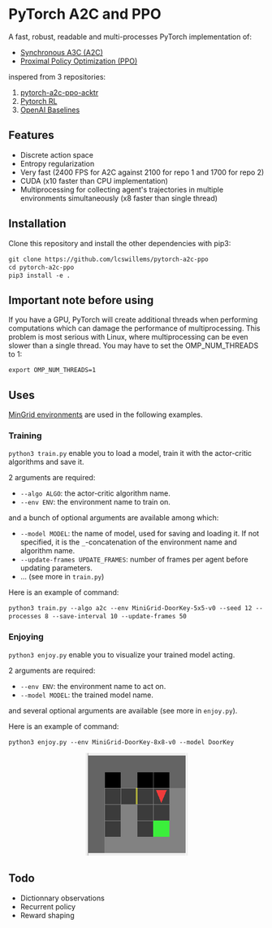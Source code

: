 # PyTorch A2C and PPO

A fast, robust, readable and multi-processes PyTorch implementation of:

- [Synchronous A3C (A2C)](https://arxiv.org/pdf/1602.01783.pdf)
- [Proximal Policy Optimization (PPO)](https://arxiv.org/pdf/1707.06347.pdf)

inspered from 3 repositories:

1. [pytorch-a2c-ppo-acktr](https://github.com/ikostrikov/pytorch-a2c-ppo-acktr)
2. [Pytorch RL](https://github.com/Khrylx/PyTorch-RL)
3. [OpenAI Baselines](https://github.com/openai/baselines)

## Features

- Discrete action space
- Entropy regularization
- Very fast (2400 FPS for A2C against 2100 for repo 1 and 1700 for repo 2)
- CUDA (x10 faster than CPU implementation)
- Multiprocessing for collecting agent's trajectories in multiple environments simultaneously (x8 faster than single thread)

## Installation

Clone this repository and install the other dependencies with pip3:

```
git clone https://github.com/lcswillems/pytorch-a2c-ppo
cd pytorch-a2c-ppo
pip3 install -e .
```

## Important note before using

If you have a GPU, PyTorch will create additional threads when performing computations which can damage the performance of multiprocessing. This problem is most serious with Linux, where multiprocessing can be even slower than a single thread. You may have to set the OMP_NUM_THREADS to 1:

```
export OMP_NUM_THREADS=1
```

## Uses

[MinGrid environments](https://github.com/maximecb/gym-minigrid) are used in the following examples.

### Training

`python3 train.py` enable you to load a model, train it with the actor-critic algorithms and save it.

2 arguments are required:
- `--algo ALGO`: the actor-critic algorithm name.
- `--env ENV`: the environment name to train on.

and a bunch of optional arguments are available among which:
- `--model MODEL`: the name of model, used for saving and loading it. If not specified, it is the `_`-concatenation of the environment name and algorithm name.
- `--update-frames UPDATE_FRAMES`: number of frames per agent before updating parameters.
- ... (see more in `train.py`)

Here is an example of command:
```
python3 train.py --algo a2c --env MiniGrid-DoorKey-5x5-v0 --seed 12 --processes 8 --save-interval 10 --update-frames 50
```

### Enjoying

`python3 enjoy.py` enable you to visualize your trained model acting.

2 arguments are required:
- `--env ENV`: the environment name to act on.
- `--model MODEL`: the trained model name.

and several optional arguments are available (see more in `enjoy.py`).

Here is an example of command:
```
python3 enjoy.py --env MiniGrid-DoorKey-8x8-v0 --model DoorKey
```

<p align="center"><img src="README-images/enjoy-doorkey.gif"></p>

## Todo

- Dictionnary observations
- Recurrent policy
- Reward shaping